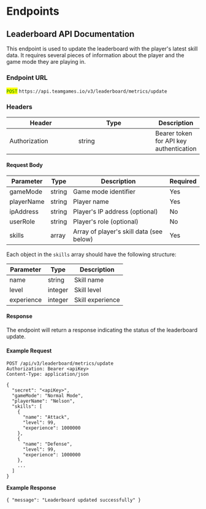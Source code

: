 # Endpoints

## Leaderboard API Documentation

This endpoint is used to update the leaderboard with the player's latest skill data. It requires several pieces of information about the player and the game mode they are playing in.

### Endpoint URL

<mark style="color:green;">`POST`</mark> `https://api.teamgames.io/v3/leaderboard/metrics/update`

### Headers

<table><thead><tr><th width="192">Header</th><th width="249">Type</th><th>Description</th></tr></thead><tbody><tr><td>Authorization</td><td>string</td><td>Bearer token for API key authentication</td></tr></tbody></table>

#### Request Body

| Parameter  | Type   | Description                              | Required |
| ---------- | ------ | ---------------------------------------- | -------- |
| gameMode   | string | Game mode identifier                     | Yes      |
| playerName | string | Player name                              | Yes      |
| ipAddress  | string | Player's IP address (optional)           | No       |
| userRole   | string | Player's role (optional)                 | No       |
| skills     | array  | Array of player's skill data (see below) | Yes      |

Each object in the `skills` array should have the following structure:

| Parameter  | Type    | Description      |
| ---------- | ------- | ---------------- |
| name       | string  | Skill name       |
| level      | integer | Skill level      |
| experience | integer | Skill experience |

#### Response

The endpoint will return a response indicating the status of the leaderboard update.

#### Example Request

```
POST /api/v3/leaderboard/metrics/update
Authorization: Bearer <apiKey>
Content-Type: application/json

{
  "secret": "<apiKey>",
  "gameMode": "Normal Mode",
  "playerName": "Nelson",
  "skills": [
    {
      "name": "Attack",
      "level": 99,
      "experience": 1000000
    },
    {
      "name": "Defense",
      "level": 99,
      "experience": 1000000
    },
    ...
  ]
}
```

**Example Response**\
\
`{ "message": "Leaderboard updated successfully" }`
